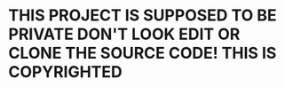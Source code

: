 # THIS PROJECT IS SUPPOSED TO BE PRIVATE DON'T LOOK EDIT OR CLONE THE SOURCE CODE! THIS IS COPYRIGHTED
